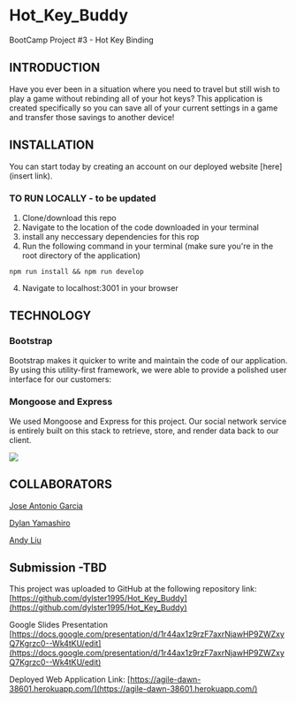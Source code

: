 # Hot_Key_Buddy
BootCamp Project #3 - Hot Key Binding

## INTRODUCTION

Have you ever been in a situation where you need to travel but still wish to play a game without rebinding all of your hot keys? This application is created specifically so you can save all of your current settings in a game and transfer those savings to another device!

## INSTALLATION

You can start today by creating an account on our deployed website [here](insert link).

### TO RUN LOCALLY - to be updated
1. Clone/download this repo
2. Navigate to the location of the code downloaded in your terminal
3. install any neccessary dependencies for this rop
4. Run the following command in your terminal (make sure you're in the root directory of the application)
```git
npm run install && npm run develop
```
4. Navigate to localhost:3001 in your browser 

## TECHNOLOGY


### Bootstrap
Bootstrap makes it quicker to write and maintain the code of our application. By using this utility-first framework, we were able to provide a polished user interface for our customers:

### Mongoose and Express
We used Mongoose and Express for this project. Our social network service is entirely built on this stack to retrieve, store, and render data back to our client.

![](/asset/network.png)

## COLLABORATORS 

[Jose Antonio Garcia](https://github.com/jg-watson)

[Dylan Yamashiro](https://github.com/dylster1995)

[Andy Liu](https://github.com/Tojomojo)




## Submission -TBD
This project was uploaded to GitHub at the following repository link:
[https://github.com/dylster1995/Hot_Key_Buddy](https://github.com/dylster1995/Hot_Key_Buddy)

Google Slides Presentation
[https://docs.google.com/presentation/d/1r44ax1z9rzF7axrNjawHP9ZWZxyQ7Kgrzc0--Wk4tKU/edit](https://docs.google.com/presentation/d/1r44ax1z9rzF7axrNjawHP9ZWZxyQ7Kgrzc0--Wk4tKU/edit)

Deployed Web Application Link: 
[https://agile-dawn-38601.herokuapp.com/](https://agile-dawn-38601.herokuapp.com/)
